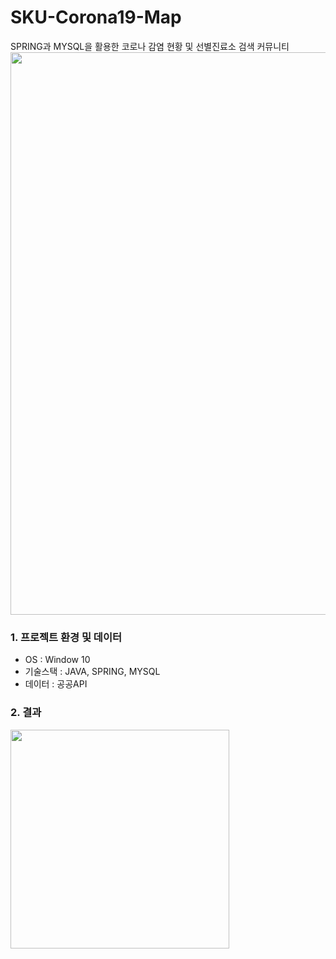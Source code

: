 # SKU-Corona19-Map
SPRING과 MYSQL을 활용한 코로나 감염 현황 및 선별진료소 검색 커뮤니티
<img width="900" src="https://user-images.githubusercontent.com/71426985/166098690-2e9e5338-f706-49b2-99b8-cd2e7354e53e.png">
<h3>1. 프로젝트 환경 및 데이터</h3>
<ul>
  <li>OS : Window 10</li>
  <li>기술스택 : JAVA, SPRING, MYSQL</li>
  <li>데이터 : 공공API</li>
</ul>
<h3>2. 결과</h3>
<img width="350" src="https://user-images.githubusercontent.com/71426985/164933995-5dc928a3-6c28-49ca-a2e2-682004d67bea.png">
